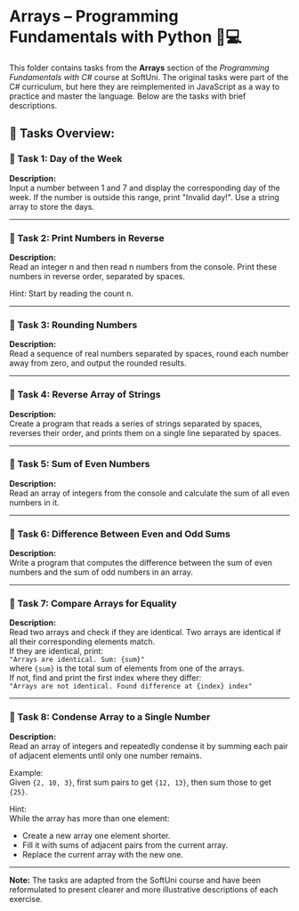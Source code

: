 # Arrays – Programming Fundamentals with Python 🧑💻

This folder contains tasks from the **Arrays** section of the _Programming Fundamentals with C#_ course at SoftUni. The original tasks were part of the C# curriculum, but here they are reimplemented in JavaScript as a way to practice and master the language. Below are the tasks with brief descriptions.

## 🔧 Tasks Overview:

### 📝 Task 1: Day of the Week  
**Description:**  
Input a number between 1 and 7 and display the corresponding day of the week. If the number is outside this range, print "Invalid day!". Use a string array to store the days.

---

### 📝 Task 2: Print Numbers in Reverse  
**Description:**  
Read an integer n and then read n numbers from the console. Print these numbers in reverse order, separated by spaces.

Hint: Start by reading the count n.

---

### 📝 Task 3: Rounding Numbers  
**Description:**  
Read a sequence of real numbers separated by spaces, round each number away from zero, and output the rounded results.

---

### 📝 Task 4: Reverse Array of Strings  
**Description:**  
Create a program that reads a series of strings separated by spaces, reverses their order, and prints them on a single line separated by spaces.

---

### 📝 Task 5: Sum of Even Numbers  
**Description:**  
Read an array of integers from the console and calculate the sum of all even numbers in it.

---

### 📝 Task 6: Difference Between Even and Odd Sums  
**Description:**  
Write a program that computes the difference between the sum of even numbers and the sum of odd numbers in an array.

---

### 📝 Task 7: Compare Arrays for Equality  
**Description:**  
Read two arrays and check if they are identical. Two arrays are identical if all their corresponding elements match.  
If they are identical, print:  
`"Arrays are identical. Sum: {sum}"`  
where `{sum}` is the total sum of elements from one of the arrays.  
If not, find and print the first index where they differ:  
`"Arrays are not identical. Found difference at {index} index"`

---

### 📝 Task 8: Condense Array to a Single Number  
**Description:**  
Read an array of integers and repeatedly condense it by summing each pair of adjacent elements until only one number remains.  

Example:  
Given `{2, 10, 3}`, first sum pairs to get `{12, 13}`, then sum those to get `{25}`.

Hint:  
While the array has more than one element:  
- Create a new array one element shorter.  
- Fill it with sums of adjacent pairs from the current array.  
- Replace the current array with the new one.

---

**Note:** The tasks are adapted from the SoftUni course and have been reformulated to present clearer and more illustrative descriptions of each exercise.
